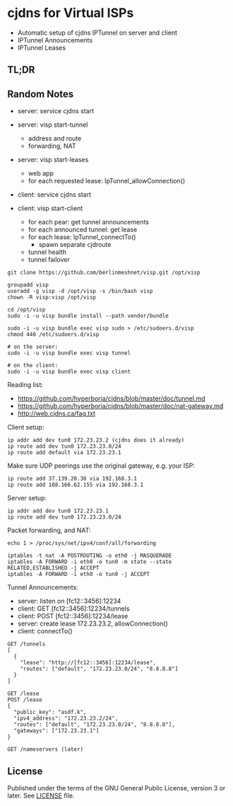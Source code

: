 # cjdns for Virtual ISPs

- Automatic setup of cjdns IPTunnel on server and client
- IPTunnel Announcements
- IPTunnel Leases

## TL;DR


## Random Notes

- server: service cjdns start
- server: visp start-tunnel
  - address and route
  - forwarding, NAT
- server: visp start-leases
  - web app
  - for each requested lease: IpTunnel_allowConnection()

- client: service cjdns start
- client: visp start-client
  - for each pear: get tunnel announcements
  - for each announced tunnel: get lease
  - for each lease: IpTunnel_connectTo()
    - spawn separate cjdroute
  - tunnel health
  - tunnel failover

```
git clone https://github.com/berlinmeshnet/visp.git /opt/visp

groupadd visp
useradd -g visp -d /opt/visp -s /bin/bash visp
chown -R visp:visp /opt/visp

cd /opt/visp
sudo -i -u visp bundle install --path vendor/bundle

sudo -i -u visp bundle exec visp sudo > /etc/sudoers.d/visp
chmod 440 /etc/sudoers.d/visp

# on the server:
sudo -i -u visp bundle exec visp tunnel

# on the client:
sudo -i -u visp bundle exec visp client
```

Reading list:

- https://github.com/hyperboria/cjdns/blob/master/doc/tunnel.md
- https://github.com/hyperboria/cjdns/blob/master/doc/nat-gateway.md
- http://web.cjdns.ca/faq.txt

Client setup:

```
ip addr add dev tun0 172.23.23.2 (cjdns does it already)
ip route add dev tun0 172.23.23.0/24
ip route add default via 172.23.23.1
```

Make sure UDP peerings use the original gateway, e.g. your ISP:

```
ip route add 37.139.20.30 via 192.168.3.1
ip route add 188.166.62.155 via 192.168.3.1
```

Server setup:

```
ip addr add dev tun0 172.23.23.1
ip route add dev tun0 172.23.23.0/24
```

Packet forwarding, and NAT:

```
echo 1 > /proc/sys/net/ipv4/conf/all/forwarding

iptables -t nat -A POSTROUTING -o eth0 -j MASQUERADE
iptables -A FORWARD -i eth0 -o tun0 -m state --state RELATED,ESTABLISHED -j ACCEPT
iptables -A FORWARD -i eth0 -o tun0 -j ACCEPT
```

Tunnel Announcements:

- server: listen on [fc12::3456]:12234
- client: GET [fc12::3456]:12234/tunnels
- client: POST [fc12::3456]:12234/lease
- server: create lease 172.23.23.2, allowConnection()
- client: connectTo()

```
GET /tunnels
[
  {
    "lease": "http://[fc12::3456]:12234/lease",
    "routes": ["default", "172.23.23.0/24", "8.8.8.8"]
  }
]

GET /lease
POST /lease
{
  "public_key": "asdf.k",
  "ipv4_address": "172.23.23.2/24",
  "routes": ["default", "172.23.23.0/24", "8.8.8.8"],
  "gateways": ["172.23.23.1"]
}

GET /nameservers (later)
```

## License

Published under the terms of the GNU General Public License, version 3 or later.
See [LICENSE](LICENSE) file.
